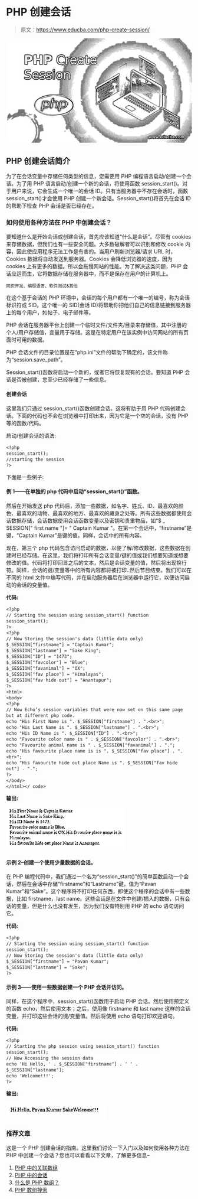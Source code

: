 # PHP 创建会话

> 原文：<https://www.educba.com/php-create-session/>

![PHP Create Session](img/7411aa240a68be138787247208072f43.png)



## PHP 创建会话简介

为了在会话变量中存储任何类型的信息，您需要用 PHP 编程语言启动/创建一个会话。为了用 PHP 语言启动/创建一个新的会话，将使用函数 session_start()。对于用户来说，它会生成一个唯一的会话 ID。只有当服务器中不存在会话时，函数 session_start()才会使用 PHP 创建一个新会话。Session_start()将首先在会话 ID 的帮助下检查 PHP 会话是否已经存在。

### 如何使用各种方法在 PHP 中创建会话？

要知道什么是开始会话或创建会话，首先应该知道“什么是会话”。尽管有 cookies 来存储数据，但我们也有一些安全问题。大多数破解者可以识别和修改 cookie 内容，因此使应用程序无法工作是有害的。当用户刷新浏览器/请求 URL 时，Cookies 数据将自动发送到服务器。Cookies 会降低浏览器的速度，因为 cookies 上有更多的数据。所以会拖慢网站的性能。为了解决这类问题，PHP 会话应运而生，它将数据存储在服务器中，而不是保存在用户的计算机上。

<small>网页开发、编程语言、软件测试&其他</small>

在这个基于会话的 PHP 环境中，会话的每个用户都有一个唯一的编号，称为会话标识符或 SID。这个唯一的 SID(会话 ID)将帮助你把他们自己的信息链接到服务器上的每个用户，如帖子、电子邮件等。

PHP 会话在服务器平台上创建一个临时文件/文件夹/目录来存储值，其中注册的个人/用户存储值，变量用于存储。这是在特定用户在该实例中访问网站的所有页面时可用的数据。

PHP 会话文件的目录位置是在“php.ini”文件的帮助下确定的，该文件称为“session.save_path”。

Session_start()函数将启动一个新的，或者它将恢复现有的会话。要知道 PHP 会话是否被创建，您至少已经存储了一些信息。

#### 创建会话

这里我们只通过 session_start()函数创建会话。这将有助于用 PHP 代码创建会话。下面的代码也不会在浏览器中打印出来，因为它是一个空的会话，没有 PHP 等的函数/代码。

启动/创建会话的语法:

```
<?php
session_start();
//starting the session
?>
```

下面是一些例子:

#### 例 1——在单独的 php 代码中启动“session_start()”函数。

然后在开始发送 php 代码后，添加一些数据，如名字、姓氏、ID、最喜欢的颜色、最喜欢的动物、最喜欢的地方、最喜欢的藏身之处等。所有这些数据都使用会话数据存储，会话数据使用会话函数变量以及密钥和贵重物品，如“$ _ SESSION[" first name "]= " Captain Kumar "。在第一个会话中，“firstname”是键，“Captain Kumar”是键的值。同样，会话中的所有内容。

现在，第三个 php 代码包含访问启动的数据，以便了解/修改数据，这些数据在创建时已经存储。在这里，我们将打印所有会话变量/键的值或我们想要知道或想要修改的值。代码将打印回显之后的文本，然后是会话变量的值，然后将出现换行符。同样，会话的键/变量等中的所有内容都将被打印..然后节目结束。我们可以在不同的 html 文件中编写代码，并在启动服务器后在浏览器中运行它，以便访问启动的会话的变量值。

**代码:**

```
<?php
// Starting the session using session_start() function
session_start();
?>
<?php
// Now Storing the session's data (little data only)
$_SESSION["firstname"] = "Captain Kumar";
$_SESSION["lastname"] = "Sake King";
$_SESSION["ID"] = "1473";
$_SESSION["favcolor"] = "Blue";
$_SESSION["favanimal"] = "OX";
$_SESSION["fav place"] = "Himalayas";
$_SESSION["fav hide out"] = "Anantapur";
?>
<html>
<body>
<?php
// Now Echo’s session variables that were now set on this same page but at different php code.
echo "His First Name is ". $_SESSION["firstname"] . ".<br>";
echo "His Last Name is ". $_SESSION["lastname"] . ".<br>";
echo "His ID Name is ". $_SESSION["ID"] . ".<br>";
echo "Favourite color name is " . $_SESSION["favcolor"] . ".<br>";
echo "Favourite animal name is " . $_SESSION["favanimal"] . ".";
echo "His favourite place name is is ". $_SESSION["fav place"] . ".<br>";
echo "His favourite hide out place Name is ". $_SESSION["fav hide out"] . ".";
?>
</body>
</html></ code>
```

**输出:**

![PHP Create Session 1](img/5fe0075b8cabb05668ad9c4abe77133e.png)



#### 示例 2–创建一个使用少量数据的会话。

在 PHP 编程代码中，我们通过一个名为“session_start()”的简单函数启动一个会话，然后在会话中存储“firstname”和“Lastname”键，值为“Pavan Kumar”和“Sake”。这个程序将不打印任何东西，即使这个程序的会话中有一些数据，比如 firstname，last name。这些会话是在文件中创建/插入的数据，只有会话的变量，但是什么也没有发生，因为我们没有特别用 PHP 的 echo 语句访问它。

**代码:**

```
<?php
// Starting the session using session_start() function
session_start();
// Now Storing the session's data (little data only)
$_SESSION["firstname"] = "Pavan Kumar";
$_SESSION["lastname"] = "Sake";
?>
```

#### 示例 3——使用一些数据创建一个 PHP 会话并访问。

同样，在这个程序中，session_start()函数用于启动 PHP 会话。然后使用预定义的函数 echo，然后使用文本；之后，使用像 firstname 和 last name 这样的会话变量，并打印这些会话的键/变量值。然后将使用 echo 语句打印欢迎语句。

**代码:**

```
<?php
// Starting the php session using session_start() function
session_start();
// Now Accessing the session data
echo 'Hi Hello, ' . $_SESSION["firstname"] . ' ' . $_SESSION["lastname"];
echo 'Welcome!!!';
?>
```

**输出:**

![PHP Create Session 2](img/c4a72a5daf30c4b26c2ca606885f1938.png)



### 推荐文章

这是一个 PHP 创建会话的指南。这里我们讨论一下入门以及如何使用各种方法在 PHP 中创建一个会话？您也可以看看以下文章，了解更多信息–

1.  [PHP 中的关联数组](https://www.educba.com/associative-array-in-php/)
2.  [PHP 中的会话](https://www.educba.com/sessions-in-php/)
3.  [什么是 PHP 数组？](https://www.educba.com/what-is-php-array/)
4.  [PHP 数组搜索](https://www.educba.com/php-array-search/)





